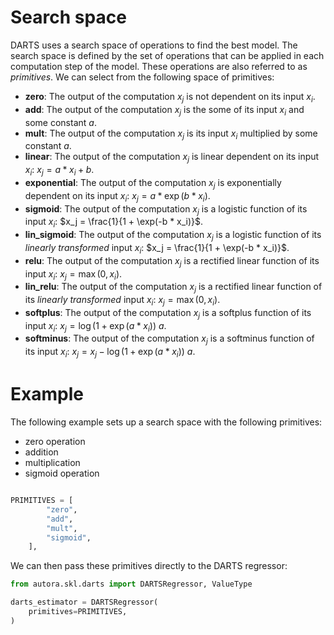 # Search space

DARTS uses a search space of operations to find the best model. The search space is defined by the set of operations that can be applied in each computation step of the model. These operations are also referred to as *primitives*. We can select from the following space of primitives:

- **zero**: The output of the computation $x_j$ is not dependent on its input $x_i$.
- **add**: The output of the computation $x_j$ is the some of its input $x_i$ and some constant $a$.
- **mult**: The output of the computation $x_j$ is its input $x_i$ multiplied by some constant $a$.
- **linear**: The output of the computation $x_j$ is linear dependent on its input $x_i$: $x_j = a * x_i + b$.
- **exponential**: The output of the computation $x_j$ is exponentially dependent on its input $x_i$: $x_j = a * \exp(b * x_i)$.
- **sigmoid**: The output of the computation $x_j$ is a logistic function of its input $x_i$: $x_j = \frac{1}{1 + \exp(-b * x_i)}$.
- **lin_sigmoid**: The output of the computation $x_j$ is a logistic function of its *linearly transformed* input $x_i$: $x_j = \frac{1}{1 + \exp(-b * x_i)}$.
- **relu**: The output of the computation $x_j$ is a rectified linear function of its input $x_i$: $x_j = \max(0, x_i)$.
- **lin_relu**: The output of the computation $x_j$ is a rectified linear function of its *linearly transformed* input $x_i$: $x_j = \max(0, x_i)$.
- **softplus**: The output of the computation $x_j$ is a softplus function of its input $x_i$: $x_j = \log(1 + \exp(a * x_i)) \ a$.
- **softminus**: The output of the computation $x_j$ is a softminus function of its input $x_i$: $x_j = x_j - \log(1 + \exp(a * x_i)) \ a$.

# Example

The following example sets up a search space with the following primitives:
- zero operation
- addition
- multiplication
- sigmoid operation

```python

PRIMITIVES = [
        "zero",
        "add",
        "mult",
        "sigmoid",
    ],

```

We can then pass these primitives directly to the DARTS regressor:

```python
from autora.skl.darts import DARTSRegressor, ValueType

darts_estimator = DARTSRegressor(
    primitives=PRIMITIVES,
)
```
